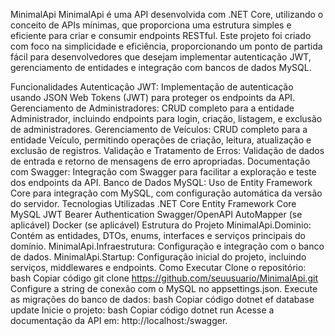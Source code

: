 MinimalApi
MinimalApi é uma API desenvolvida com .NET Core, utilizando o conceito de APIs mínimas, que proporciona uma estrutura simples e eficiente para criar e consumir endpoints RESTful. Este projeto foi criado com foco na simplicidade e eficiência, proporcionando um ponto de partida fácil para desenvolvedores que desejam implementar autenticação JWT, gerenciamento de entidades e integração com bancos de dados MySQL.

Funcionalidades
Autenticação JWT: Implementação de autenticação usando JSON Web Tokens (JWT) para proteger os endpoints da API.
Gerenciamento de Administradores: CRUD completo para a entidade Administrador, incluindo endpoints para login, criação, listagem, e exclusão de administradores.
Gerenciamento de Veículos: CRUD completo para a entidade Veículo, permitindo operações de criação, leitura, atualização e exclusão de registros.
Validação e Tratamento de Erros: Validação de dados de entrada e retorno de mensagens de erro apropriadas.
Documentação com Swagger: Integração com Swagger para facilitar a exploração e teste dos endpoints da API.
Banco de Dados MySQL: Uso de Entity Framework Core para integração com MySQL, com configuração automática da versão do servidor.
Tecnologias Utilizadas
.NET Core
Entity Framework Core
MySQL
JWT Bearer Authentication
Swagger/OpenAPI
AutoMapper (se aplicável)
Docker (se aplicável)
Estrutura do Projeto
MinimalApi.Dominio: Contém as entidades, DTOs, enums, interfaces e serviços principais do domínio.
MinimalApi.Infraestrutura: Configuração e integração com o banco de dados.
MinimalApi.Startup: Configuração inicial do projeto, incluindo serviços, middlewares e endpoints.
Como Executar
Clone o repositório:
bash
Copiar código
git clone https://github.com/seuusuario/MinimalApi.git
Configure a string de conexão com o MySQL no appsettings.json.
Execute as migrações do banco de dados:
bash
Copiar código
dotnet ef database update
Inicie o projeto:
bash
Copiar código
dotnet run
Acesse a documentação da API em: http://localhost:<porta>/swagger.
